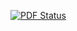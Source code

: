 [![PDF Status](https://www.sharelatex.com/github/repos/jensbodal/cv/builds/latest/badge.svg)](https://www.sharelatex.com/github/repos/jensbodal/cv/builds/latest/output.pdf)
